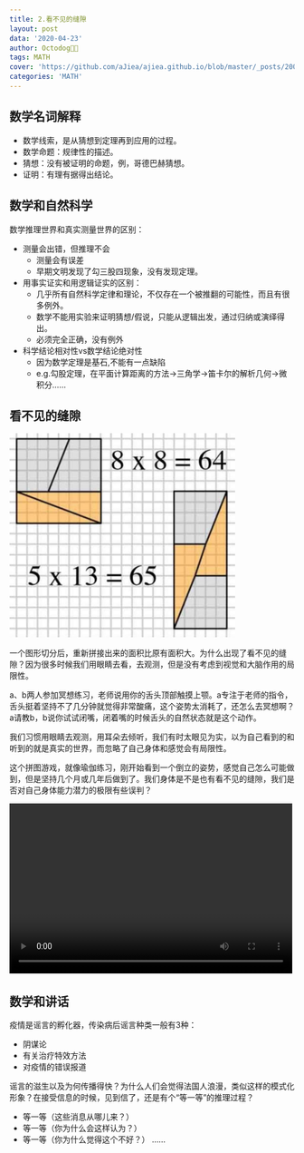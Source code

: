 ```yaml
---
title: 2.看不见的缝隙
layout: post
data: '2020-04-23'
author: Octodog🐙🐶
tags: MATH
cover: 'https://github.com/aJiea/ajiea.github.io/blob/master/_posts/200423/cover.JPG'
categories: 'MATH'
---
```


## 数学名词解释

- 数学线索，是从猜想到定理再到应用的过程。
- 数学命题：规律性的描述。
- 猜想：没有被证明的命题，例，哥德巴赫猜想。
- 证明：有理有据得出结论。


## 数学和自然科学

数学推理世界和真实测量世界的区别：
- 测量会出错，但推理不会
  - 测量会有误差
  - 早期文明发现了勾三股四现象，没有发现定理。
- 用事实证实和用逻辑证实的区别：
  - 几乎所有自然科学定律和理论，不仅存在一个被推翻的可能性，而且有很多例外。
  - 数学不能用实验来证明猜想/假说，只能从逻辑出发，通过归纳或演绎得出。
  - 必须完全正确，没有例外
- 科学结论相对性vs数学结论绝对性
  - 因为数学定理是基石,不能有一点缺陷
  - e.g.勾股定理，在平面计算距离的方法→三角学→笛卡尔的解析几何→微积分……


## 看不见的缝隙

![image](/assets/image/200423/math.png)

一个图形切分后，重新拼接出来的面积比原有面积大。为什么出现了看不见的缝隙？因为很多时候我们用眼睛去看，去观测，但是没有考虑到视觉和大脑作用的局限性。

a、b两人参加冥想练习，老师说用你的舌头顶部触摸上颚。a专注于老师的指令，舌头挺着坚持不了几分钟就觉得非常酸痛，这个姿势太消耗了，还怎么去冥想啊？a请教b，b说你试试闭嘴，闭着嘴的时候舌头的自然状态就是这个动作。

我们习惯用眼睛去观测，用耳朵去倾听，我们有时太眼见为实，以为自己看到的和听到的就是真实的世界，而忽略了自己身体和感觉会有局限性。

这个拼图游戏，就像瑜伽练习，刚开始看到一个倒立的姿势，感觉自己怎么可能做到，但是坚持几个月或几年后做到了。我们身体是不是也有看不见的缝隙，我们是否对自己身体能力潜力的极限有些误判？

<video src="/assets/image/200423/math.mp4" controls="controls" width="500" height="300">您的浏览器不支持播放该视频！</video>


## 数学和讲话

疫情是谣言的孵化器，传染病后谣言种类一般有3种：
- 阴谋论
- 有关治疗特效方法
- 对疫情的错误报道

谣言的滋生以及为何传播得快？为什么人们会觉得法国人浪漫，类似这样的模式化形象？在接受信息的时候，见到信了，还是有个“等一等”的推理过程？
- 等一等（这些消息从哪儿来？）
- 等一等（你为什么会这样认为？）
- 等一等（你为什么觉得这个不好？）
……
